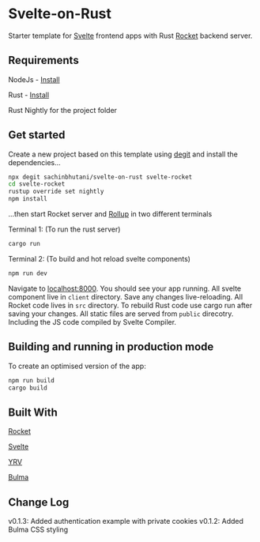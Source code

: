 
# Svelte-on-Rust

Starter template for [Svelte](https://svelte.dev) frontend apps with Rust [Rocket](https://rocket.rs) backend server. 



## Requirements

NodeJs - [Install](https://nodejs.org/en/download/)

Rust  - [Install](https://www.rust-lang.org/tools/install) 

Rust Nightly for the project folder


## Get started
Create a new project based on this template using [degit](https://github.com/Rich-Harris/degit) and 
install the dependencies...

```bash
npx degit sachinbhutani/svelte-on-rust svelte-rocket
cd svelte-rocket
rustup override set nightly
npm install
```


...then start Rocket server and [Rollup](https://rollupjs.org) in two different terminals 

Terminal 1: (To run the rust server)
```bash
cargo run  
```
Terminal 2: (To build and hot reload svelte components)
```bash
npm run dev  
```

Navigate to [localhost:8000](http://localhost:8000). You should see your app running. 
All svelte component live in `client` directory. Save any changes live-reloading.
All Rocket code lives in `src` directory. To rebuild Rust code use cargo run after saving your changes. 
All static files are served from `public` direcotry. Including the JS code compiled by Svelte Compiler.


## Building and running in production mode

To create an optimised version of the app:

```bash
npm run build
cargo build
```

## Built With
[Rocket](https://rocket.rs/) 

[Svelte](https://svelte.dev/)

[YRV](https://github.com/pateketrueke/yrv) 

[Bulma](https://bulma.io)

## Change Log 
v0.1.3: Added authentication example with private cookies 
v0.1.2: Added Bulma CSS styling